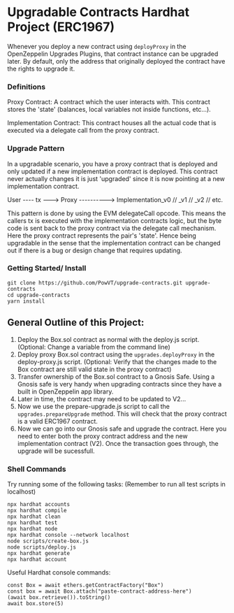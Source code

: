 # Upgradable Contracts Hardhat Project (ERC1967)

Whenever you deploy a new contract using ```deployProxy``` in the OpenZeppelin Upgrades Plugins, that contract instance can be upgraded later. By default, only the address that originally deployed the contract have the rights to upgrade it.

### Definitions

Proxy Contract: A contract which the user interacts with. This contract stores the 'state' (balances, local variables not inside functions, etc...).

Implementation Contract: This contract houses all the actual code that is executed via a delegate call from the proxy contract. 

### Upgrade Pattern

In a upgradable scenario, you have a proxy contract that is deployed and only updated if a new implementation contract is deployed. This contract never actually changes it is just 'upgraded' since it is now pointing at a new implementation contract. 

User ---- tx ---> Proxy ----------> Implementation_v0 // _v1 // _v2 // etc.

This pattern is done by using the EVM delegateCall opcode. This means the callers tx is executed with the implementation contracts logic, but the byte code is sent back to the proxy contract via the delegate call mechanism. Here the proxy contract represents the pair's 'state'. Hence being upgradable in the sense that the implementation contract can be changed out if there is a bug or design change that requires updating. 

### Getting Started/ Install
```shell
git clone https://github.com/PowVT/upgrade-contracts.git upgrade-contracts
cd upgrade-contracts 
yarn install
```

## General Outline of this Project:
1. Deploy the Box.sol contract as normal with the deploy.js script. (Optional: Change a variable from the command line)
2. Deploy proxy Box.sol contract using the ```upgrades.deployProxy``` in the deploy-proxy.js script. (Optional: Verify that the changes made to the Box contract are still valid state in the proxy contract)
3. Transfer ownership of the Box.sol contract to a Gnosis Safe. Using a Gnosis safe is very handy when upgrading contracts since they have a built in OpenZeppelin app library.
4. Later in time, the contract may need to be updated to V2...
5. Now we use the prepare-upgrade.js script to call the ```upgrades.prepareUpgrade``` method. This will check that the proxy contract is a valid ERC1967 contract.
6. Now we can go into our Gnosis safe and upgrade the contract. Here you need to enter both the proxy contract address and the new implementation contract (V2). Once the transaction goes through, the upgrade will be sucessfull.

### Shell Commands
Try running some of the following tasks:
(Remember to run all test scripts in localhost)

```shell
npx hardhat accounts
npx hardhat compile
npx hardhat clean
npx hardhat test
npx hardhat node
npx hardhat console --network localhost
node scripts/create-box.js
node scripts/deploy.js
npx hardhat generate
npx hardhat account
```

Useful Hardhat console commands:
```shell
const Box = await ethers.getContractFactory("Box")
const box = await Box.attach("paste-contract-address-here")
(await box.retrieve()).toString()
await box.store(5)
```
